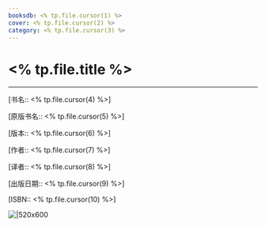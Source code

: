 ```yaml
---
booksdb: <% tp.file.cursor(1) %>
cover: <% tp.file.cursor(2) %>
category: <% tp.file.cursor(3) %>
---
```


# <% tp.file.title %>

---

[书名:: <% tp.file.cursor(4) %>] 

[原版书名:: <% tp.file.cursor(5) %>]

[版本:: <% tp.file.cursor(6) %>]

[作者:: <% tp.file.cursor(7) %>]

[译者:: <% tp.file.cursor(8) %>]
  
[出版日期:: <% tp.file.cursor(9) %>]

[ISBN:: <% tp.file.cursor(10) %>]

 ![|520x600](<% tp.file.cursor(11) %>)

